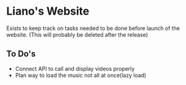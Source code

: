 # **Liano's Website** 

Exists to keep track on tasks needed to be done before launch of the website. (This will probably be deleted after the release) 

## **To Do's** 
- Connect API to call and display videos properly 
- Plan way to load the music not all at once(lazy load)
